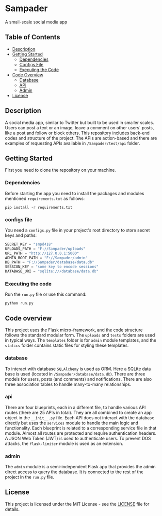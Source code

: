 # Sampader
A small-scale social media app
## Table of Contents
- [Description](#description)
- [Getting Started](#getting-started)
  - [Dependencies](#dependencies)
  - [Configs File](#configs-file)
  - [Executing the Code](#executing-the-code)
- [Code Overview](#code-overview)
  - [Database](#database)
  - [API](#api)
  - [Admin](#admin)
- [License](#license)


## Description
A social media app, similar to Twitter but built to be used in smaller scales. Users can post a text or an image, leave a comment on other users' posts, like a post and follow or block others. This repository includes back-end codes and structure of the project. The APIs are action-based and there are examples of requesting APIs available in `/Sampader/test/api` folder.
## Getting Started
First you need to clone the repository on your machine.
### Dependencies
Before starting the app you need to install the packages and modules mentioned `requirements.txt` as follows:
```
pip install -r requirements.txt
```
### configs file
You need a `configs.py` file in your project's root directory to store secret keys and paths:
```python
SECRET_KEY = "smpd418"
UPLOADS_PATH = "F://Sampader/uploads"
URL_PATH = "http://127.0.0.1:5000"
ADMIN_ROOT_PATH = "F://Sampader/admin"
DB_PATH = "F://Sampader/database/data.db"
SESSION_KEY = "some key to encode sessions"
DATABASE_URI = "sqlite:///database/data.db"
```
### Executing the code
Run the `run.py` file or use this command:
```
python run.py
```
## Code overview
This project uses the Flask micro-framework, and the code structure follows the standard modular form. The `uploads` and `tests` folders are used in typical ways. The `templates` folder is for `admin` module templates, and the `statics` folder contains static files for styling these templates.
### database
To interact with database `SQLAlchemy` is used as ORM. Here a SQLite data base is used (located in `/Sampader/database/data.db`). There are three models for users, posts (and comments) and notifications. There are also three association tables to handle many-to-many relationships.
### api
There are four blueprints, each in a different file, to handle various API routes (there are 25 APIs in total). They are all combined to create an app object in the `__init__.py` file.
Each API does not interact with the database directly but uses the `services` module to handle the main logic and functionality. Each blueprint is related to a corresponding service file in that module.
Almost all routes are protected and require authentication headers. A JSON Web Token (JWT) is used to authenticate users. To prevent DOS attacks, the `flask-limiter` module is used as an extension.
### admin
The `admin` module is a semi-independent Flask app that provides the admin direct access to query the database. It is connected to the rest of the project in the `run.py` file.
## License
This project is licensed under the MIT License - see the [LICENSE](LICENSE) file for details.
